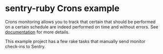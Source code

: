# sentry-ruby Crons example

Crons monitoring allows you to track that certain that should be performed
on a certain schedule are indeed performed on time and without errors. See 
[documentation](https://docs.sentry.io/platforms/ruby/crons/) for more details.

This example project has a few rake tasks that manually send monitor check-ins
to Sentry.
